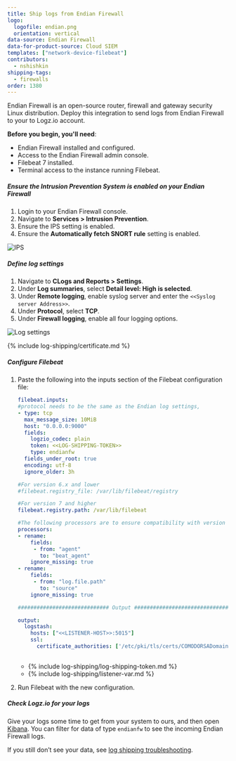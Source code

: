 ```yaml
---
title: Ship logs from Endian Firewall
logo:
  logofile: endian.png
  orientation: vertical
data-source: Endian Firewall
data-for-product-source: Cloud SIEM
templates: ["network-device-filebeat"]
contributors:
  - nshishkin
shipping-tags:
  - firewalls
order: 1380
---
```

Endian Firewall is an open-source router, firewall and gateway security Linux distribution. Deploy this integration to send logs from Endian Firewall to your to Logz.io account.


**Before you begin, you'll need**: 

* Endian Firewall installed and configured.
* Access to the Endian Firewall admin console.
* Filebeat 7 installed.
* Terminal access to the instance running Filebeat.


<div class="tasklist">


##### Ensure the Intrusion Prevention System is enabled on your Endian Firewall

1. Login to your Endian Firewall console.
2. Navigate to **Services > Intrusion Prevention**.
3. Ensure the IPS setting is enabled.
4. Ensure the **Automatically fetch SNORT rule** setting is enabled.

![IPS](https://dytvr9ot2sszz.cloudfront.net/logz-docs/siem/Endian/Endian-1.jpg)


##### Define log settings

1. Navigate to **CLogs and Reports > Settings**.
2. Under **Log summaries**, select **Detail level: High is selected**.
3. Under **Remote logging**, enable syslog server and enter the `<<Syslog server Address>>`.
4. Under **Protocol**, select **TCP**.
5. Under **Firewall logging**, enable all four logging options.

![Log settings](https://dytvr9ot2sszz.cloudfront.net/logz-docs/siem/Endian/Endian-2.jpg)


{% include log-shipping/certificate.md %}


##### Configure Filebeat

1. Paste the following into the inputs section of the Filebeat configuration file:

   ```yaml
   filebeat.inputs:
   #protocol needs to be the same as the Endian log settings,
   - type: tcp
     max_message_size: 10MiB
     host: "0.0.0.0:9000"
     fields:
       logzio_codec: plain
       token: <<LOG-SHIPPING-TOKEN>>
       type: endianfw
     fields_under_root: true
     encoding: utf-8
     ignore_older: 3h
   
   #For version 6.x and lower
   #filebeat.registry_file: /var/lib/filebeat/registry
   
   #For version 7 and higher
   filebeat.registry.path: /var/lib/filebeat
   
   #The following processors are to ensure compatibility with version 7
   processors:
   - rename:
       fields:
        - from: "agent"
          to: "beat_agent"
       ignore_missing: true
   - rename:
       fields:
        - from: "log.file.path"
          to: "source"
       ignore_missing: true
   
   ############################# Output ##########################################
   
   output:
     logstash:
       hosts: ["<<LISTENER-HOST>>:5015"]
       ssl:
         certificate_authorities: ['/etc/pki/tls/certs/COMODORSADomainValidationSecureServerCA.crt']
           
   ```
  
   * {% include log-shipping/log-shipping-token.md %}
   * {% include log-shipping/listener-var.md %}

2. Run Filebeat with the new configuration.

##### Check Logz.io for your logs

Give your logs some time to get from your system to ours, and then open [Kibana](https://app.logz.io/#/dashboard/kibana/discover?). You can filter for data of type `endianfw` to see the incoming Endian Firewall logs.
  
If you still don’t see your data, see [log shipping troubleshooting](https://docs.logz.io/user-guide/log-shipping/log-shipping-troubleshooting.html).

</div>
